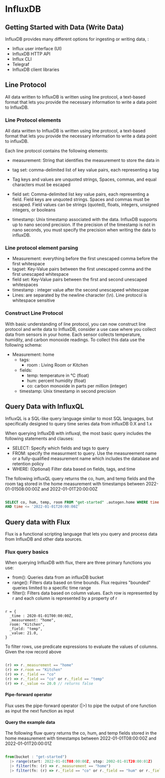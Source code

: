 # InfluxDB

## Getting Started with Data (Write Data)

InfluxDB provides many different options for ingesting or writing data, :
  - Influx user interface (UI)
  - InfluxDB HTTP API
  - Influx CLI
  - Telegraf
  - InfluxDB client libraries


## Line Protocol

All data written to InfluxDB is written using line protocol, a text-based format
that lets you provide the necessary information to write a data point to InfluxDB.

### Line Protocol elements

All data written to InfluxDB is written using line protocol, a text-based format that
lets you provide the necessary information to write a data point to influxDB.  

Each line protocol contains the following elements:
  - measurement: String that identifies the measurement to store the data in
  - tag set: comma-delimited list of key value pairs, each representing a tag
  - Tag keys and values are unquoted strings, Spaces, commas, and equal characters
  must be escaped
  - field set: Comma-delimited list key value pairs, each representing a field. Field
  keys are unquoted strings. Spaces and commas must be escaped. Field values
  can be strings (quoted), floats, integers, unsigned integers, or booleans

  - timestamp: Unix timestamp associated with the data. InfluxDB supports up to
  nano second precision. If the precision of the timestamp is not in nano seconds,
  you must specify the precision when writing the data to influxDB.

### Line protocol element parsing

- Measurement: everything before the first unescaped comma before the first whitespace
- tagset: Key-Value pairs between the first unescaped comma and the first unescaped whitespace
- field set: Key-Value pairs between the first and second unescaped whitespaces
- timestamp : integer value after the second unescapeed whitescpae
- Lines: are separated by the newline character (\n). Line protocol is whitespace sensitive

### Construct Line Protocol

With basic understanding of line protocol, you can now construct line protocol and write
data to InfluxDB, consider a use case where you collect data from sensors in your home.
Each sensor collects temperature, humidity, and carbon monoxide readings. To collect this
data use the following schema:

- Measurement: home
  - tags:
      - room : Living Room or Kitchen
  - fields:
      - temp: temperature in °C (float)
      - hum: percent humidity (float)
      - co: carbon monoxide in parts per million (integer)
  - timestamp: Unix timestamp in second precision



## Query Data with InfluxQL

InfluxQL is a SQL-like query language similar to most SQL languages, but specifically
designed to query time series data from influxDB 0.X and 1.x

When querying InfluxDB with influxql, the most basic query includes the following statements
and clauses:
  - SELECT: Specify which fields and tags to query
  - FROM: specify the measurment to query. Use the measureement name or a fully-qualified
  measurement name which includes the database and retention policy
  - WHERE: (Optional) Filter data based on fields, tags, and time

The following influxQL query returns the co, hum, and temp fields and the room
tag stored in the home measurement with timestamps between 2022-01-01508:00:00Z and
2022-01-01T20:00:00Z

```sql

SELECT co, hum, temp, room FROM "get-started" .autogen.home WHERE time >= '2022-01-01T08:00Z'
AND time <= '2022-01-01T20:00:00Z'

```

## Query data with Flux

Flux is a functional scripting language that lets you query and process data from InfluxDB and
other data sources.

### Flux query basics

When querying InfluxDB with flux, there are three primary functions you use:

  - from(): Queries data from an influxDB bucket
  - range(): Filters data based on time bounds. Flux requires "bounded" queries
  limited to a specific time range
  - filter(): Filters data based on column values. Each row is represented by r and each
  column is represented by a property of r


```flux

r = {
  _time : 2020-01-01T00:00:00Z,
  _measurement: "home",
  room: "Kitchen",
  _field: "temp",
  _value: 21.0,
}

```

To filter rows, use predicate expressions to evaluate the values of columns. Given
the row record above

```js  

(r) => r._measurement == "home"
(r) => r.room == "Kitchen"  
(r) => r._field == "co"
(r) => r._field == "co" or r._field == "temp"
(r) => r._value <= 20.0 // returns false

```

#### Pipe-forward operator

Flux uses the pipe-forward operator (|>) to pipe the output of one function as input
the next function as input

#### Query the example data

The following fluw query returns the co, hum, and temp fields stored in the home measurement
with timestamps between 2022-01-01T08:00:00Z and 2022-01-01T20:00:01Z

```js

from(bucket : "get-started")
  |> range(start: 2022-01-01T08:00:00Z, stop: 2002-01-01T20:00:01Z)
  |> filter(fn: (r) => r._measurement == "home")
  |> filter(fn: (r) => r._field == "co" or r._field == "hum" or r._field == "temp")
```
